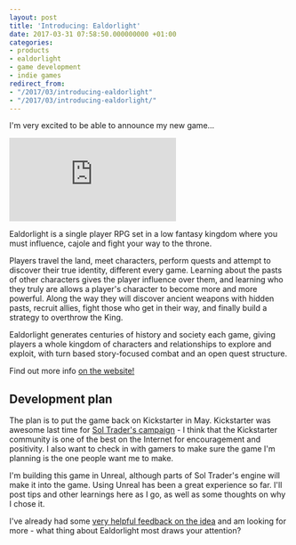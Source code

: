 ```yaml
---
layout: post
title: 'Introducing: Ealdorlight'
date: 2017-03-31 07:58:50.000000000 +01:00
categories:
- products
- ealdorlight
- game development
- indie games
redirect_from:
- "/2017/03/introducing-ealdorlight"
- "/2017/03/introducing-ealdorlight/"
---
```

I'm very excited to be able to announce my new game...

<div class='embed-responsive embed-responsive-16by9' style='margin-bottom: 10px'>
  <iframe class='embed-responsive-item' src="https://www.youtube.com/embed/f0u-VuL4yzM" frameborder="0" allowfullscreen></iframe>
</div>

Ealdorlight is a single player RPG set in a low fantasy kingdom where you must influence, cajole and fight your way to the throne.

Players travel the land, meet characters, perform quests and attempt to discover their true identity, different every game. Learning about the pasts of other characters gives the player influence over them, and learning who they truly are allows a player's character to become more and more powerful. Along the way they will discover ancient weapons with hidden pasts, recruit allies, fight those who get in their way, and finally build a strategy to overthrow the King.

Ealdorlight generates centuries of history and society each game, giving players a whole kingdom of characters and relationships to explore and exploit, with turn based story-focused combat and an open quest structure.

Find out more info [on the website!](http://ealdorlight.com)

## Development plan

The plan is to put the game back on Kickstarter in May. Kickstarter was awesome last time for <a href='https://www.kickstarter.com/projects/chrismdp/sol-trader/'>Sol Trader's campaign</a> - I think that the Kickstarter community is one of the best on the Internet for encouragement and positivity. I also want to check in with gamers to make sure the game I'm planning is the one people want me to make.

I'm building this game in Unreal, although parts of Sol Trader's engine will make it into the game. Using Unreal has been a great experience so far. I'll post tips and other learnings here as I go, as well as some thoughts on why I chose it.

I've already had some [very helpful feedback on the idea](http://forums.ltheory.com/viewtopic.php?f=17&t=5936) and am looking for more - what thing about Ealdorlight most draws your attention?

